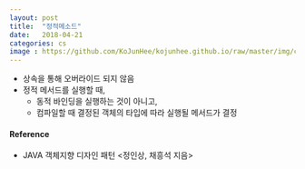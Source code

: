```yaml
---
layout: post
title:  "정적메소드"
date:   2018-04-21
categories: cs
image : https://github.com/KoJunHee/kojunhee.github.io/raw/master/img/cs_img.jpg
---
```


- 상속을 통해 오버라이드 되지 않음
- 정적 메서드를 실행할 때, 
  - 동적 바인딩을 실행하는 것이 아니고,
  - 컴파일할 때 결정된 객체의 타입에 따라 실행될 메서드가 결정

#### Reference

- JAVA 객체지향 디자인 패턴 <정인상, 채흥석 지음>